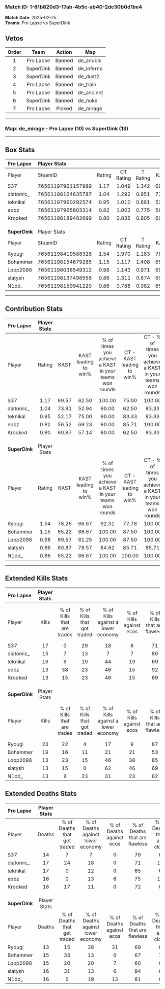 ### Match ID: 1-81b820d3-17ab-4b5c-ab40-2dc30b0d1be4  
**Match Date**: 2025-02-25  
**Teams**: Pro Lapse vs SuperDink  

## Vetos  

| Order | Team | Action | Map |
| :---: | :--: | :----: | --- |
| 1 | Pro Lapse | Banned | de_anubis |
| 2 | SuperDink | Banned | de_inferno |
| 3 | SuperDink | Banned | de_dust2 |
| 4 | Pro Lapse | Banned | de_train |
| 5 | Pro Lapse | Banned | de_ancient |
| 6 | SuperDink | Banned | de_nuke |
| 7 | Pro Lapse | Picked | de_mirage |

---  

### **Map**: de_mirage - Pro Lapse (10) vs SuperDink (13)  
---  

## Box Stats  

| **Pro Lapse** | Player Stats      |        |           |          |       |      |       |         |        |      |     |
| :- | :- | :-: | :-: | :-: | :-: | :-: | :-: | :-: | :-: | :-: | :-: |
| Player        | SteamID           | Rating | CT Rating | T Rating | KAST  | ADR  | Kills | Assists | Deaths | K/D  | HS% |
| S37           | 76561197961157989 |  1.17  |   1.049   |  1.342   | 69.57 | 78.7 |  17   |    7    |   14   | 1.21 | 47  |
| diatomic_     | 76561198164635787 |  1.04  |   1.292   |  0.951   | 73.91 | 77.4 |  15   |    4    |   17   | 0.88 | 66  |
| teknikal      | 76561197960292574 |  0.95  |   1.010   |  0.881   | 52.17 | 86.6 |  16   |    5    |   17   | 0.94 | 75  |
| eobz          | 76561197965803314 |  0.82  |   1.003   |  0.775   | 56.52 | 63.7 |  13   |    5    |   16   | 0.81 | 38  |
| Krooked       | 76561198189482699 |  0.80  |   0.836   |  0.905   | 60.87 | 61.2 |  13   |    6    |   18   | 0.72 | 38  |
|               |                   |        |           |          |       |      |       |         |        |      |     |
|               |                   |        |           |          |       |      |       |         |        |      |     |
|               |                   |        |           |          |       |      |       |         |        |      |     |
| **SuperDink** | Player Stats      |        |           |          |       |      |       |         |        |      |     |
| Player        | SteamID           | Rating | CT Rating | T Rating | KAST  | ADR  | Kills | Assists | Deaths | K/D  | HS% |
| Ryougi        | 76561198419588328 |  1.54  |   1.970   |  1.183   | 78.26 | 99.5 |  23   |    5    |   13   | 1.77 | 43  |
| Bohammer      | 76561198154679285 |  1.15  |   1.117   |  1.408   | 65.22 | 75.1 |  19   |    2    |   15   | 1.27 | 52  |
| Loop2098      | 76561198036549312 |  0.98  |   1.143   |  0.971   | 69.57 | 71.2 |  13   |   10    |   15   | 0.87 | 69  |
| slatysh       | 76561198137498958 |  0.86  |   1.311   |  0.674   | 60.87 | 67.6 |  13   |    5    |   16   | 0.81 | 30  |
| N1dd_         | 76561198159941229 |  0.86  |   0.788   |  0.982   | 65.22 | 58.7 |  13   |    5    |   16   | 0.81 | 69  |
---  

## Contribution Stats  

| **Pro Lapse** | Player Stats |       |                      |                                                        |                           |                                                             |                          |                                                            |
| :- | :-: | :-: | :-: | :-: | :-: | :-: | :-: | :-: |
| Player        |    Rating    | KAST  | KAST leading to win% | % of times you achieve a KAST in your teams won rounds | CT - KAST leading to win% | CT - % of times you achieve a KAST in your teams won rounds | T - KAST leading to win% | T - % of times you achieve a KAST in your teams won rounds |
| S37           |     1.17     | 69.57 |        62.50         |                         100.00                         |           75.00           |                           100.00                            |          50.00           |                           100.00                           |
| diatomic_     |     1.04     | 73.91 |        52.94         |                         90.00                          |           62.50           |                            83.33                            |          44.44           |                           100.00                           |
| teknikal      |     0.95     | 52.17 |        75.00         |                         90.00                          |           83.33           |                            83.33                            |          66.67           |                           100.00                           |
| eobz          |     0.82     | 56.52 |        69.23         |                         90.00                          |           85.71           |                           100.00                            |          50.00           |                           75.00                            |
| Krooked       |     0.80     | 60.87 |        57.14         |                         80.00                          |           62.50           |                            83.33                            |          50.00           |                           75.00                            |
|               |              |       |                      |                                                        |                           |                                                             |                          |                                                            |
|               |              |       |                      |                                                        |                           |                                                             |                          |                                                            |
|               |              |       |                      |                                                        |                           |                                                             |                          |                                                            |
| **SuperDink** | Player Stats |       |                      |                                                        |                           |                                                             |                          |                                                            |
| Player        |    Rating    | KAST  | KAST leading to win% | % of times you achieve a KAST in your teams won rounds | CT - KAST leading to win% | CT - % of times you achieve a KAST in your teams won rounds | T - KAST leading to win% | T - % of times you achieve a KAST in your teams won rounds |
| Ryougi        |     1.54     | 78.26 |        66.67         |                         92.31                          |           77.78           |                           100.00                            |          55.56           |                           83.33                            |
| Bohammer      |     1.15     | 65.22 |        86.67         |                         100.00                         |           87.50           |                           100.00                            |          85.71           |                           100.00                           |
| Loop2098      |     0.98     | 69.57 |        81.25         |                         100.00                         |           87.50           |                           100.00                            |          75.00           |                           100.00                           |
| slatysh       |     0.86     | 60.87 |        78.57         |                         84.62                          |           85.71           |                            85.71                            |          71.43           |                           83.33                            |
| N1dd_         |     0.86     | 65.22 |        86.67         |                         100.00                         |          100.00           |                           100.00                            |          75.00           |                           100.00                           |
---  

## Extended Kills Stats  

| **Pro Lapse** | Player Stats |                            |                            |                                    |                         |                              |                                 |                                       |                    |           |
| :- | :-: | :-: | :-: | :-: | :-: | :-: | :-: | :-: | :-: | :-: |
| Player        |    Kills     | % of Kills that are trades | % of Kills that got traded | % of Kills against a lower economy | % of Kills against ecos | % of Kills that are flawless | % of Kills that are close duels | % of Kills that are assisted by flash | Pistol Round Kills | AWP Kills |
| S37           |      17      |             0              |             29             |                 18                 |            6            |              71              |                6                |                   0                   |         0          |     1     |
| diatomic_     |      15      |             7              |             13             |                 7                  |            7            |              80              |                0                |                   0                   |         0          |     3     |
| teknikal      |      16      |             6              |             19             |                 44                 |           19            |              69              |               13                |                   6                   |         0          |     1     |
| eobz          |      13      |             38             |             23             |                 46                 |           15            |              92              |                0                |                   0                   |         7          |     0     |
| Krooked       |      13      |             15             |             23             |                 46                 |           15            |              69              |                0                |                   8                   |         0          |     1     |
|               |              |                            |                            |                                    |                         |                              |                                 |                                       |                    |           |
|               |              |                            |                            |                                    |                         |                              |                                 |                                       |                    |           |
|               |              |                            |                            |                                    |                         |                              |                                 |                                       |                    |           |
| **SuperDink** | Player Stats |                            |                            |                                    |                         |                              |                                 |                                       |                    |           |
| Player        |    Kills     | % of Kills that are trades | % of Kills that got traded | % of Kills against a lower economy | % of Kills against ecos | % of Kills that are flawless | % of Kills that are close duels | % of Kills that are assisted by flash | Pistol Round Kills | AWP Kills |
| Ryougi        |      23      |             22             |             4              |                 17                 |            9            |              87              |                0                |                   4                   |         8          |     2     |
| Bohammer      |      19      |             16             |             11             |                 21                 |           21            |              53              |               11                |                   0                   |         1          |     1     |
| Loop2098      |      13      |             23             |             15             |                 46                 |           38            |              85              |               15                |                   0                   |         0          |     1     |
| slatysh       |      13      |             15             |             0              |                 62                 |           46            |              69              |                8                |                   0                   |         1          |     1     |
| N1dd_         |      13      |             8              |             23             |                 31                 |           23            |              62              |                8                |                   8                   |         0          |     0     |
## Extended Deaths Stats  

| **Pro Lapse** | Player Stats |                             |                                   |                          |                               |                            |                           |               |
| :- | :-: | :-: | :-: | :-: | :-: | :-: | :-: | :-: |
| Player        |    Deaths    | % of Deaths that get traded | % of Deaths against lower economy | % of Deaths against ecos | % of Deaths that are flawless | % of Deaths that are close | % of Deaths while blinded | Deaths to AWP |
| S37           |      14      |              7              |                 7                 |            0             |              79               |             0              |             0             |       4       |
| diatomic_     |      17      |             24              |                18                 |            0             |              71               |             18             |             6             |       2       |
| teknikal      |      17      |              0              |                12                 |            0             |              65               |             6              |             6             |       2       |
| eobz          |      16      |              0              |                13                 |            6             |              75               |             13             |             0             |       2       |
| Krooked       |      18      |             17              |                11                 |            0             |              72               |             0              |             0             |       1       |
|               |              |                             |                                   |                          |                               |                            |                           |               |
|               |              |                             |                                   |                          |                               |                            |                           |               |
|               |              |                             |                                   |                          |                               |                            |                           |               |
| **SuperDink** | Player Stats |                             |                                   |                          |                               |                            |                           |               |
| Player        |    Deaths    | % of Deaths that get traded | % of Deaths against lower economy | % of Deaths against ecos | % of Deaths that are flawless | % of Deaths that are close | % of Deaths while blinded | Deaths to AWP |
| Ryougi        |      13      |             15              |                38                 |            31            |              69               |             8              |             8             |       0       |
| Bohammer      |      15      |             33              |                13                 |            0             |              67               |             7              |             0             |       2       |
| Loop2098      |      15      |             20              |                20                 |            7             |              60               |             0              |             0             |       1       |
| slatysh       |      16      |             31              |                13                 |            6             |              94               |             6              |             6             |       2       |
| N1dd_         |      16      |              6              |                19                 |            13            |              81               |             0              |             0             |       1       |
